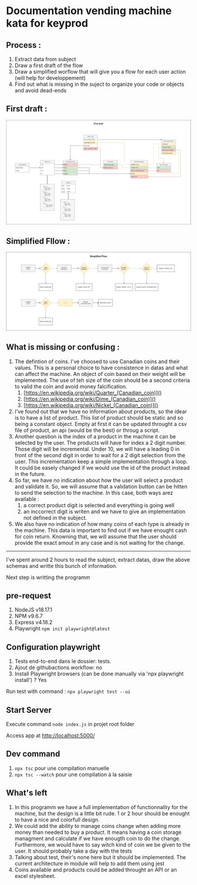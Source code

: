 # Documentation vending machine kata for keyprod

## Process :

1. Extract data from subject
2. Draw a first draft of the flow
3. Draw a simplified worflow that will give you a flow for each user action (will help for developpement)
4. Find out what is missing in the suject to organize your code or objects and avoid dead-ends

## First draft :

![1691847900221](image/README/1691847900221.png)

## Simplified Fllow :

![1691847926122](image/README/1691847926122.png)

## What is missing or confusing :

1. The defintion of coins. I've choosed to use Canadian coins and their values. This is a personal choice to have consistence in datas and what can affect the machine. An object of coin based on their weight will be implemented. The use of teh size of the coin should be a second criteria to valid the coin and avoid money falcification.
   1. [https://en.wikipedia.org/wiki/Quarter_(Canadian_coin)]()
   2. [https://en.wikipedia.org/wiki/Dime_(Canadian_coin)]()
   3. [https://en.wikipedia.org/wiki/Nickel_(Canadian_coin)]()
2. I've found out that we have no information about products, so the idear is to have a list of product. This list of product should be static and so being a constant object. Empty at first it can be updated throught a csv file of product, an api (would be the best) or throug a script.
3. Another question is the index of a product in the machine it can be selected by the user. The products will have for index a 2 digit number. Those digit will be incremental. Under 10, we will have a leading 0 in front of the second digit in order to wait for a 2 digit selection from the user. This incrementation keep a simple implementation through a loop. It could be easely changed if we would use the id of the product instead in the future.
4. So far, we have no indication about how the user will select a product and validate it. So, we will assume that a validation button can be hitten to send the selection to the machine. In this case, both ways arez available :
   1. a correct product digit is selected and everything is going well
   2. an inccorrect digit is writen and we have to give an implementation not defined in the subject.
5. We also have no indication of how many coins of each type is already in the machine. This data is important to find out if we have enought cash for coin return. Knowning that, we will assume that the user should provide the exact amout in any case and is not waiting for the change.

---

I've spent around 2 hours to read the subject, extract datas, draw the above schemas and writte this bunch of information.

Next step is writting the programm

## pre-request

1. NodeJS v18.17.1
2. NPM v9.6.7
3. Express v4.18.2
4. Playwright `npm init playwright@latest`

## Configuration playwright

1. Tests end-to-end dans le dossier: tests.
2. Ajout de githubactions workflow: no
3. Install Playwright browsers (can be done manually via 'npx playwright install') ? Yes


Run test with command :  `npx playwright test --ui`


## Start Server

Execute command `node index.js` in projet root folder

Access app at [http://localhost:5000/ ]()

## Dev command

1. `npx tsc` pour une compilation manuelle
2. `npx tsc --watch` pour une compilation à la saisie

## What's left

1. In this programm we have a full implementation of functionnality for the machine, but the design is a little bit rude. 1 or 2 hour should be enought to have a nice and colorfull design.
2. We could add the ability to manage coins change when adding more money than needed to buy a product. It means having a coin  storage managment and calculate if we have enougth coin to do the change. Furthermore, we would have to say witch kind of coin we be given to the user. It should probably take a day with the tests
3. Talking about test, their's none here but it should be implemented. The current architecture in module will help to add them using jest
4. Coins available and products could be added throught an API or an excel stylesheet.

